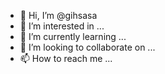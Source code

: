 - 👋 Hi, I’m @gihsasa
- 👀 I’m interested in ...
- 🌱 I’m currently learning ...
- 💞️ I’m looking to collaborate on ...
- 📫 How to reach me ...

<!---
gihsasa/gihsasa is a ✨ special ✨ repository because its `README.md` (this file) appears on your GitHub profile.
You can click the Preview link to take a look at your changes.
--->
